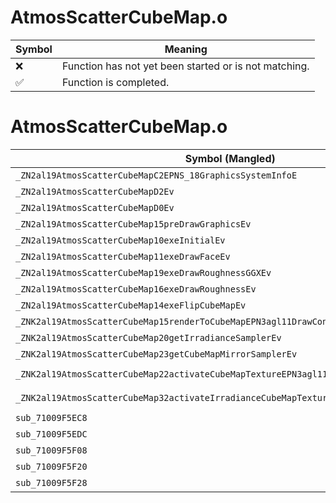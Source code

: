 # AtmosScatterCubeMap.o
| Symbol | Meaning 
| ------------- | ------------- 
| :x: | Function has not yet been started or is not matching. 
| :white_check_mark: | Function is completed. 


# AtmosScatterCubeMap.o
| Symbol (Mangled) | Symbol (Demangled) | Decompiled? |
| ------------- |  ------------- | ------------- |
| `_ZN2al19AtmosScatterCubeMapC2EPNS_18GraphicsSystemInfoE` | `al::AtmosScatterCubeMap::AtmosScatterCubeMap(al::GraphicsSystemInfo *)` | :white_check_mark: |
| `_ZN2al19AtmosScatterCubeMapD2Ev` | `al::AtmosScatterCubeMap::~AtmosScatterCubeMap()` | :white_check_mark: |
| `_ZN2al19AtmosScatterCubeMapD0Ev` | `al::AtmosScatterCubeMap::~AtmosScatterCubeMap()` | :white_check_mark: |
| `_ZN2al19AtmosScatterCubeMap15preDrawGraphicsEv` | `al::AtmosScatterCubeMap::preDrawGraphics(void)` | :white_check_mark: |
| `_ZN2al19AtmosScatterCubeMap10exeInitialEv` | `al::AtmosScatterCubeMap::exeInitial(void)` | :white_check_mark: |
| `_ZN2al19AtmosScatterCubeMap11exeDrawFaceEv` | `al::AtmosScatterCubeMap::exeDrawFace(void)` | :white_check_mark: |
| `_ZN2al19AtmosScatterCubeMap19exeDrawRoughnessGGXEv` | `al::AtmosScatterCubeMap::exeDrawRoughnessGGX(void)` | :white_check_mark: |
| `_ZN2al19AtmosScatterCubeMap16exeDrawRoughnessEv` | `al::AtmosScatterCubeMap::exeDrawRoughness(void)` | :white_check_mark: |
| `_ZN2al19AtmosScatterCubeMap14exeFlipCubeMapEv` | `al::AtmosScatterCubeMap::exeFlipCubeMap(void)` | :white_check_mark: |
| `_ZNK2al19AtmosScatterCubeMap15renderToCubeMapEPN3agl11DrawContextE` | `al::AtmosScatterCubeMap::renderToCubeMap(agl::DrawContext *)const` | :white_check_mark: |
| `_ZNK2al19AtmosScatterCubeMap20getIrradianceSamplerEv` | `al::AtmosScatterCubeMap::getIrradianceSampler(void)const` | :white_check_mark: |
| `_ZNK2al19AtmosScatterCubeMap23getCubeMapMirrorSamplerEv` | `al::AtmosScatterCubeMap::getCubeMapMirrorSampler(void)const` | :white_check_mark: |
| `_ZNK2al19AtmosScatterCubeMap22activateCubeMapTextureEPN3agl11DrawContextEb` | `al::AtmosScatterCubeMap::activateCubeMapTexture(agl::DrawContext *,bool)const` | :white_check_mark: |
| `_ZNK2al19AtmosScatterCubeMap32activateIrradianceCubeMapTextureEPN3agl11DrawContextEb` | `al::AtmosScatterCubeMap::activateIrradianceCubeMapTexture(agl::DrawContext *,bool)const` | :white_check_mark: |
| `sub_71009F5EC8` | `` | :white_check_mark: |
| `sub_71009F5EDC` | `` | :white_check_mark: |
| `sub_71009F5F08` | `` | :white_check_mark: |
| `sub_71009F5F20` | `` | :white_check_mark: |
| `sub_71009F5F28` | `` | :white_check_mark: |
